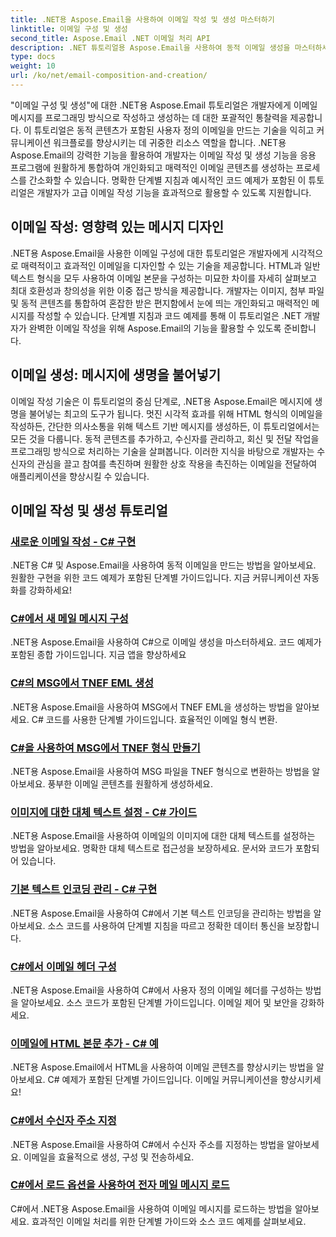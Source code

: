 ```yaml
---
title: .NET용 Aspose.Email을 사용하여 이메일 작성 및 생성 마스터하기
linktitle: 이메일 구성 및 생성
second_title: Aspose.Email .NET 이메일 처리 API
description: .NET 튜토리얼용 Aspose.Email을 사용하여 동적 이메일 생성을 마스터하세요. 프로그래밍 방식으로 매력적인 이메일을 작성하고, 콘텐츠를 개인화하고, 첨부 파일을 추가하고, 커뮤니케이션을 향상하세요.
type: docs
weight: 10
url: /ko/net/email-composition-and-creation/
---
```


"이메일 구성 및 생성"에 대한 .NET용 Aspose.Email 튜토리얼은 개발자에게 이메일 메시지를 프로그래밍 방식으로 작성하고 생성하는 데 대한 포괄적인 통찰력을 제공합니다. 이 튜토리얼은 동적 콘텐츠가 포함된 사용자 정의 이메일을 만드는 기술을 익히고 커뮤니케이션 워크플로를 향상시키는 데 귀중한 리소스 역할을 합니다. .NET용 Aspose.Email의 강력한 기능을 활용하여 개발자는 이메일 작성 및 생성 기능을 응용 프로그램에 원활하게 통합하여 개인화되고 매력적인 이메일 콘텐츠를 생성하는 프로세스를 간소화할 수 있습니다. 명확한 단계별 지침과 예시적인 코드 예제가 포함된 이 튜토리얼은 개발자가 고급 이메일 작성 기능을 효과적으로 활용할 수 있도록 지원합니다.

## 이메일 작성: 영향력 있는 메시지 디자인

.NET용 Aspose.Email을 사용한 이메일 구성에 대한 튜토리얼은 개발자에게 시각적으로 매력적이고 효과적인 이메일을 디자인할 수 있는 기술을 제공합니다. HTML과 일반 텍스트 형식을 모두 사용하여 이메일 본문을 구성하는 미묘한 차이를 자세히 살펴보고 최대 호환성과 창의성을 위한 이중 접근 방식을 제공합니다. 개발자는 이미지, 첨부 파일 및 동적 콘텐츠를 통합하여 혼잡한 받은 편지함에서 눈에 띄는 개인화되고 매력적인 메시지를 작성할 수 있습니다. 단계별 지침과 코드 예제를 통해 이 튜토리얼은 .NET 개발자가 완벽한 이메일 작성을 위해 Aspose.Email의 기능을 활용할 수 있도록 준비합니다.

## 이메일 생성: 메시지에 생명을 불어넣기

이메일 작성 기술은 이 튜토리얼의 중심 단계로, .NET용 Aspose.Email은 메시지에 생명을 불어넣는 최고의 도구가 됩니다. 멋진 시각적 효과를 위해 HTML 형식의 이메일을 작성하든, 간단한 의사소통을 위해 텍스트 기반 메시지를 생성하든, 이 튜토리얼에서는 모든 것을 다룹니다. 동적 콘텐츠를 추가하고, 수신자를 관리하고, 회신 및 전달 작업을 프로그래밍 방식으로 처리하는 기술을 살펴봅니다. 이러한 지식을 바탕으로 개발자는 수신자의 관심을 끌고 참여를 촉진하며 원활한 상호 작용을 촉진하는 이메일을 전달하여 애플리케이션을 향상시킬 수 있습니다.

## 이메일 작성 및 생성 튜토리얼
### [새로운 이메일 작성 - C# 구현](./crafting-a-fresh-email-csharp-implementation/)
.NET용 C# 및 Aspose.Email을 사용하여 동적 이메일을 만드는 방법을 알아보세요. 원활한 구현을 위한 코드 예제가 포함된 단계별 가이드입니다. 지금 커뮤니케이션 자동화를 강화하세요!
### [C#에서 새 메일 메시지 구성](./constructing-a-new-mail-message-in-csharp/)
.NET용 Aspose.Email을 사용하여 C#으로 이메일 생성을 마스터하세요. 코드 예제가 포함된 종합 가이드입니다. 지금 앱을 향상하세요
### [C#의 MSG에서 TNEF EML 생성](./generating-tnef-eml-from-msg-in-csharp/)
.NET용 Aspose.Email을 사용하여 MSG에서 TNEF EML을 생성하는 방법을 알아보세요. C# 코드를 사용한 단계별 가이드입니다. 효율적인 이메일 형식 변환.
### [C#을 사용하여 MSG에서 TNEF 형식 만들기](./forming-tnef-format-from-msg-with-csharp/)
.NET용 Aspose.Email을 사용하여 MSG 파일을 TNEF 형식으로 변환하는 방법을 알아보세요. 풍부한 이메일 콘텐츠를 원활하게 생성하세요. 
### [이미지에 대한 대체 텍스트 설정 - C# 가이드](./setting-alternative-text-for-images-csharp-guide/)
 .NET용 Aspose.Email을 사용하여 이메일의 이미지에 대한 대체 텍스트를 설정하는 방법을 알아보세요. 명확한 대체 텍스트로 접근성을 보장하세요. 문서와 코드가 포함되어 있습니다.
### [기본 텍스트 인코딩 관리 - C# 구현](./managing-default-text-encoding-csharp-implementation/)
.NET용 Aspose.Email을 사용하여 C#에서 기본 텍스트 인코딩을 관리하는 방법을 알아보세요. 소스 코드를 사용하여 단계별 지침을 따르고 정확한 데이터 통신을 보장합니다.
### [C#에서 이메일 헤더 구성](./configuring-email-headers-in-csharp/)
.NET용 Aspose.Email을 사용하여 C#에서 사용자 정의 이메일 헤더를 구성하는 방법을 알아보세요. 소스 코드가 포함된 단계별 가이드입니다. 이메일 제어 및 보안을 강화하세요.
### [이메일에 HTML 본문 추가 - C# 예](./adding-html-body-to-emails-csharp-example/)
.NET용 Aspose.Email에서 HTML을 사용하여 이메일 콘텐츠를 향상시키는 방법을 알아보세요. C# 예제가 포함된 단계별 가이드입니다. 이메일 커뮤니케이션을 향상시키세요!
### [C#에서 수신자 주소 지정](./specifying-recipient-addresses-in-csharp/)
.NET용 Aspose.Email을 사용하여 C#에서 수신자 주소를 지정하는 방법을 알아보세요. 이메일을 효율적으로 생성, 구성 및 전송하세요.
### [C#에서 로드 옵션을 사용하여 전자 메일 메시지 로드](./loading-email-messages-with-load-options-in-csharp/)
C#에서 .NET용 Aspose.Email을 사용하여 이메일 메시지를 로드하는 방법을 알아보세요. 효과적인 이메일 처리를 위한 단계별 가이드와 소스 코드 예제를 살펴보세요.